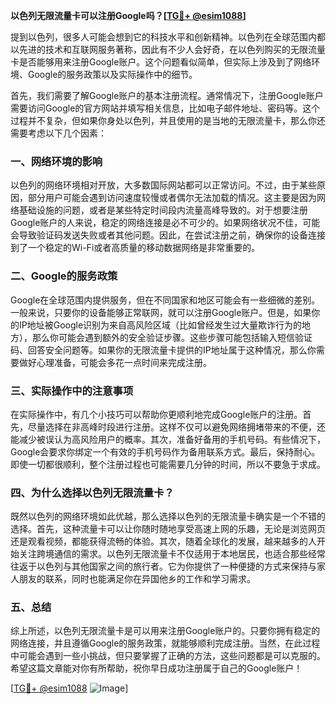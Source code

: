**以色列无限流量卡可以注册Google吗？[[TG💪+ @esim1088](https://t.me/s/esim1088)]**

提到以色列，很多人可能会想到它的科技水平和创新精神。以色列在全球范围内都以先进的技术和互联网服务著称，因此有不少人会好奇，在以色列购买的无限流量卡是否能够用来注册Google账户。这个问题看似简单，但实际上涉及到了网络环境、Google的服务政策以及实际操作中的细节。

首先，我们需要了解Google账户的基本注册流程。通常情况下，注册Google账户需要访问Google的官方网站并填写相关信息，比如电子邮件地址、密码等。这个过程并不复杂，但如果你身处以色列，并且使用的是当地的无限流量卡，那么你还需要考虑以下几个因素：

### 一、网络环境的影响

以色列的网络环境相对开放，大多数国际网站都可以正常访问。不过，由于某些原因，部分用户可能会遇到访问速度较慢或者偶尔无法加载的情况。这主要是因为网络基础设施的问题，或者是某些特定时间段内流量高峰导致的。对于想要注册Google账户的人来说，稳定的网络连接是必不可少的。如果网络状况不佳，可能会导致验证码发送失败或者其他问题。因此，在尝试注册之前，确保你的设备连接到了一个稳定的Wi-Fi或者高质量的移动数据网络是非常重要的。

### 二、Google的服务政策

Google在全球范围内提供服务，但在不同国家和地区可能会有一些细微的差别。一般来说，只要你的设备能够正常联网，就可以注册Google账户。但是，如果你的IP地址被Google识别为来自高风险区域（比如曾经发生过大量欺诈行为的地方），那么你可能会遇到额外的安全验证步骤。这些步骤可能包括输入短信验证码、回答安全问题等。如果你的无限流量卡提供的IP地址属于这种情况，那么你需要做好心理准备，可能会多花一点时间来完成注册。

### 三、实际操作中的注意事项

在实际操作中，有几个小技巧可以帮助你更顺利地完成Google账户的注册。首先，尽量选择在非高峰时段进行注册。这样不仅可以避免网络拥堵带来的不便，还能减少被误认为高风险用户的概率。其次，准备好备用的手机号码。有些情况下，Google会要求你绑定一个有效的手机号码作为备用联系方式。最后，保持耐心。即使一切都很顺利，整个注册过程也可能需要几分钟的时间，所以不要急于求成。

### 四、为什么选择以色列无限流量卡？

既然以色列的网络环境如此优越，那么选择以色列的无限流量卡确实是一个不错的选择。首先，这种流量卡可以让你随时随地享受高速上网的乐趣，无论是浏览网页还是观看视频，都能获得流畅的体验。其次，随着全球化的发展，越来越多的人开始关注跨境通信的需求。以色列无限流量卡不仅适用于本地居民，也适合那些经常往返于以色列与其他国家之间的旅行者。它为你提供了一种便捷的方式来保持与家人朋友的联系，同时也能满足你在异国他乡的工作和学习需求。

### 五、总结

综上所述，以色列无限流量卡是可以用来注册Google账户的。只要你拥有稳定的网络连接，并且遵循Google的服务政策，就能够顺利完成注册。当然，在此过程中可能会遇到一些小挑战，但只要掌握了正确的方法，这些问题都是可以克服的。希望这篇文章能对你有所帮助，祝你早日成功注册属于自己的Google账户！

[[TG💪+ @esim1088](https://t.me/s/esim1088) ![Image](https://i.postimg.cc/4NQfJmqS/Snipaste-2025-05-13-00-14-12.png)]